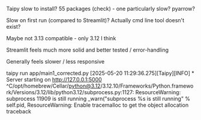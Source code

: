 Taipy slow to install? 55 packages (check) - one particularly slow?  pyarrow?

Slow on first run (compared to Streamlit)? Actually cmd line tool doesn't exist?

Maybe not 3.13 compatible - only 3.12 I think

Streamlit feels much more solid and better tested / error-handling

Generally feels slower / less responsive

taipy run app/main1_corrected.py
[2025-05-20 11:29:36.275][Taipy][INFO]  * Server starting on http://127.0.0.1:5000
^C/opt/homebrew/Cellar/python@3.12/3.12.10/Frameworks/Python.framework/Versions/3.12/lib/python3.12/subprocess.py:1127: ResourceWarning: subprocess 11909 is still running
  _warn("subprocess %s is still running" % self.pid,
ResourceWarning: Enable tracemalloc to get the object allocation traceback